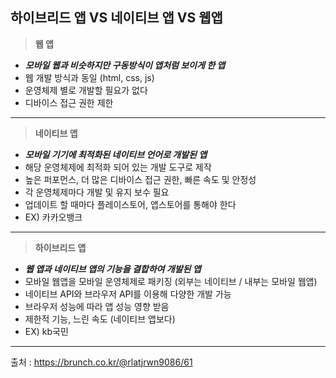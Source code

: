 ## 하이브리드 앱 VS 네이티브 앱 VS 웹앱

> **웹 앱**

- **_모바일 웹과 비슷하지만 구동방식이 앱처럼 보이게 한 앱_**
- 웹 개발 방식과 동일 (html, css, js)
- 운영체제 별로 개발할 필요가 없다
- 디바이스 접근 권한 제한

---

> **네이티브 앱**

- **_모바일 기기에 최적화된 네이티브 언어로 개발된 앱_**
- 해당 운영체제에 최적화 되어 있는 개발 도구로 제작
- 높은 퍼포먼스, 더 많은 디바이스 접근 권한, 빠른 속도 및 안정성
- 각 운영체제마다 개발 및 유지 보수 필요
- 업데이트 할 때마다 플레이스토어, 앱스토어를 통해야 한다
- EX) 카카오뱅크

---

> **하이브리드 앱**

- **_웹 앱과 네이티브 앱의 기능을 결합하여 개발된 앱_**
- 모바일 웹앱을 모바일 운영체제로 패키징 (외부는 네이티브 / 내부는 모바일 웹앱)
- 네이티브 API와 브라우저 API를 이용해 다양한 개발 가능
- 브라우저 성능에 따라 앱 성능 영향 받음
- 제한적 기능, 느린 속도 (네이티브 앱보다)
- EX) kb국민

---

출처 : https://brunch.co.kr/@rlatjrwn9086/61
